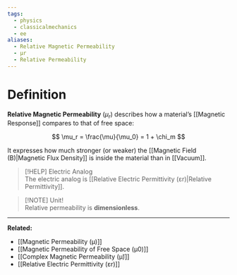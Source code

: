 ```yaml
---
tags:
  - physics
  - classicalmechanics
  - ee
aliases:
  - Relative Magnetic Permeability
  - μr
  - Relative Permeability
---
```

# Definition
**Relative Magnetic Permeability** ($\mu_r$) describes how a material’s [[Magnetic Response]] compares to that of free space:

$$
\mu_r = \frac{\mu}{\mu_0} = 1 + \chi_m
$$

It expresses how much stronger (or weaker) the [[Magnetic Field (B)|Magnetic Flux Density]] is inside the material than in [[Vacuum]].

> [!HELP] Electric Analog  
> The electric analog is [[Relative Electric Permittivity (εr)|Relative Permittivity]].

> [!NOTE] Unit!  
> Relative permeability is **dimensionless**.

---

**Related:**  
- [[Magnetic Permeability (μ)]]  
- [[Magnetic Permeability of Free Space (μ0)]]  
- [[Complex Magnetic Permeability (μ̃)]]  
- [[Relative Electric Permittivity (εr)]]
